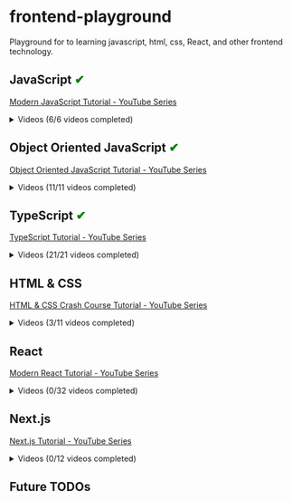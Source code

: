 # frontend-playground

Playground for to learning javascript, html, css, React, and other frontend technology.

## JavaScript <span style="color:green;">✔</span>

[Modern JavaScript Tutorial - YouTube Series](https://www.youtube.com/playlist?list=PL4cUxeGkcC9haFPT7J25Q9GRB_ZkFrQAc)

<details>
<summary>Videos (6/6 videos completed)</summary>

<input type="checkbox" checked /> 1 - Intro & Setup
<input type="checkbox" checked /> 2 - Syntax Basics & Types
<input type="checkbox" checked /> 3 - Control Flow
<input type="checkbox" checked/> 4 - Functions
<input type="checkbox" checked/> 5 - Objects
<input type="checkbox" checked/> 6 - The Document Object Model

</details>

## Object Oriented JavaScript <span style="color:green;">✔</span>

[Object Oriented JavaScript Tutorial - YouTube Series](https://www.youtube.com/playlist?list=PL4cUxeGkcC9i5yvDkJgt60vNVWffpblB7)

<details>
<summary>Videos (11/11 videos completed)</summary>

<input type="checkbox" checked /> 1 - Introduction
<input type="checkbox" checked /> 2 - Object Literals
<input type="checkbox" checked /> 3 - Updating Properties
<input type="checkbox" checked /> 4 - Classes
<input type="checkbox" checked /> 5 - Class Constructors
<input type="checkbox" checked /> 6 - Class Methods
<input type="checkbox" checked /> 7 - Method Chaining
<input type="checkbox" checked /> 8 - Class Inheritance
<input type="checkbox" checked /> 9 - Constructors (under the hood)
<input type="checkbox" checked /> 10 - Prototype
<input type="checkbox" checked /> 11 - Prototype Inheritance

</details>

## TypeScript <span style="color:green;">✔</span>

[TypeScript Tutorial - YouTube Series](https://www.youtube.com/playlist?list=PL4cUxeGkcC9gUgr39Q_yD6v-bSyMwKPUI)

<details>
<summary>Videos (21/21 videos completed)</summary>

<input type="checkbox" checked /> 1 - Intro & Setup
<input type="checkbox" checked /> 2 - Compiling TypeScript
<input type="checkbox" checked /> 3 - Type Basics
<input type="checkbox" checked /> 4 - Objects & Arrays
<input type="checkbox" checked /> 5 - Explicit Types
<input type="checkbox" checked /> 6 - Dynamic (any) Types
<input type="checkbox" checked /> 7 - Better Workflow & tsconfig
<input type="checkbox" checked /> 8 - Function Basics
<input type="checkbox" checked /> 9 - Type Aliases
<input type="checkbox" checked /> 10 - Function Signatures
<input type="checkbox" checked /> 11 - The DOM & Type Casting
<input type="checkbox" checked /> 12 - Classes
<input type="checkbox" checked /> 13 - Public, Private & Readonly
<input type="checkbox" checked /> 14 - Modules
<input type="checkbox" checked /> 15 - Interfaces
<input type="checkbox" checked /> 16 - Interfaces with Classes
<input type="checkbox" checked /> 17 - Rendering an HTML Template
<input type="checkbox" checked /> 18 - Generics
<input type="checkbox" checked /> 19 - Enums
<input type="checkbox" checked /> 20 - Tuples
<input type="checkbox" checked /> 21 - Wrap Up

</details>

## HTML & CSS

[HTML & CSS Crash Course Tutorial - YouTube Series](https://www.youtube.com/playlist?list=PL4cUxeGkcC9ivBf_eKCPIAYXWzLlPAm6G)

<details>
<summary>Videos (3/11 videos completed)</summary>

<input type="checkbox" checked /> 1 - Introduction
<input type="checkbox" checked /> 2 - HTML Basics
<input type="checkbox" checked /> 3 - HTML Forms
<input type="checkbox" /> 4 - CSS Basics
<input type="checkbox" /> 5 - CSS Classes & Selectors
<input type="checkbox" /> 6 - HTML 5 Semantics
<input type="checkbox" /> 7 - Chrome Dev Tools
<input type="checkbox" /> 8 - CSS Layout & Position
<input type="checkbox" /> 9 - Pseudo Classes & Elements
<input type="checkbox" /> 10 - Intro to Media Queries
<input type="checkbox" /> 11 - Next Steps

</details>

## React

[Modern React Tutorial - YouTube Series](https://www.youtube.com/playlist?list=PL4cUxeGkcC9gZD-Tvwfod2gaISzfRiP9d)

<details>
<summary>Videos (0/32 videos completed)</summary>

<input type="checkbox" /> 1 - Introduction
<input type="checkbox" /> 2 - Creating a React Application
<input type="checkbox" /> 3 - Components & Templates
<input type="checkbox" /> 4 - Dynamic Values in Templates
<input type="checkbox" /> 5 - Multiple Components
<input type="checkbox" /> 6 - Adding Styles
<input type="checkbox" /> 7 - Click Events
<input type="checkbox" /> 8 - Using State (useState hook)
<input type="checkbox" /> 9 - Intro to React Dev Tools
<input type="checkbox" /> 10 - Outputting Lists
<input type="checkbox" /> 11 - Props
<input type="checkbox" /> 12 - Reusing Components
<input type="checkbox" /> 13 - Functions as Props
<input type="checkbox" /> 14 - useEffect Hook (the basics)
<input type="checkbox" /> 15 - useEffect Dependencies
<input type="checkbox" /> 16 - Using JSON Server
<input type="checkbox" /> 17 - Fetching Data with useEffect
<input type="checkbox" /> 18 - Conditional Loading Message
<input type="checkbox" /> 19 - Handling Fetch Errors
<input type="checkbox" /> 20 - Making a Custom Hook
<input type="checkbox" /> 21 - The React Router
<input type="checkbox" /> 22 - Exact Match Routes
<input type="checkbox" /> 23 - Router Links
<input type="checkbox" /> 24 - useEffect Cleanup
<input type="checkbox" /> 25 - Route Parameters
<input type="checkbox" /> 26 - Reusing Custom Hooks
<input type="checkbox" /> 27 - Controlled Inputs (forms)
<input type="checkbox" /> 28 - Submit Events
<input type="checkbox" /> 29 - Making a POST Request
<input type="checkbox" /> 30 - Programmatic Redirects
<input type="checkbox" /> 31 - Deleting Blogs
<input type="checkbox" /> 32 - 404 Pages & Next Steps

</details>

## Next.js

[Next.js Tutorial - YouTube Series](https://www.youtube.com/playlist?list=PL4cUxeGkcC9jZIVqmy_QhfQdi6mzQvJnT)

<details>
<summary>Videos (0/12 videos completed)</summary>

<input type="checkbox" /> 1 - Introduction & New Features
<input type="checkbox" /> 2 - SSR & Server Components (theory)
<input type="checkbox" /> 3 - Pages & Routes
<input type="checkbox" /> 4 - Layouts & Links
<input type="checkbox" /> 5 - Styles, Fonts & Images
<input type="checkbox" /> 6 - Fetching & Revalidating Data
<input type="checkbox" /> 7 - Dynamic Segments (Params)
<input type="checkbox" /> 8 - Static Rendering
<input type="checkbox" /> 9 - Custom 404 Page
<input type="checkbox" /> 10 - Loading UI & Suspense
<input type="checkbox" /> 11 - Client Form Component
<input type="checkbox" /> 12 - Building the App

</details>

## Future TODOs
